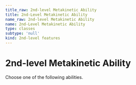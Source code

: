 ```yaml
---
title_raw: 2nd-level Metakinetic Ability
title: 2nd-Level Metakinetic Ability
name_raw: 2nd-level Metakinetic Ability
name: 2nd-Level Metakinetic Ability
type: classes
subtype: 'null'
kind: 2nd-level features
---
```


# 2nd-level Metakinetic Ability

Choose one of the following abilities.
